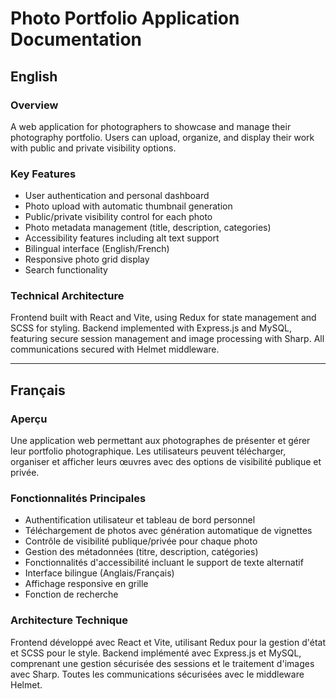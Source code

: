 # Photo Portfolio Application Documentation

## English

### Overview

A web application for photographers to showcase and manage their photography portfolio. Users can upload, organize, and display their work with public and private visibility options.

### Key Features

- User authentication and personal dashboard
- Photo upload with automatic thumbnail generation
- Public/private visibility control for each photo
- Photo metadata management (title, description, categories)
- Accessibility features including alt text support
- Bilingual interface (English/French)
- Responsive photo grid display
- Search functionality

### Technical Architecture

Frontend built with React and Vite, using Redux for state management and SCSS for styling. Backend implemented with Express.js and MySQL, featuring secure session management and image processing with Sharp. All communications secured with Helmet middleware.

---

## Français

### Aperçu

Une application web permettant aux photographes de présenter et gérer leur portfolio photographique. Les utilisateurs peuvent télécharger, organiser et afficher leurs œuvres avec des options de visibilité publique et privée.

### Fonctionnalités Principales

- Authentification utilisateur et tableau de bord personnel
- Téléchargement de photos avec génération automatique de vignettes
- Contrôle de visibilité publique/privée pour chaque photo
- Gestion des métadonnées (titre, description, catégories)
- Fonctionnalités d'accessibilité incluant le support de texte alternatif
- Interface bilingue (Anglais/Français)
- Affichage responsive en grille
- Fonction de recherche

### Architecture Technique

Frontend développé avec React et Vite, utilisant Redux pour la gestion d'état et SCSS pour le style. Backend implémenté avec Express.js et MySQL, comprenant une gestion sécurisée des sessions et le traitement d'images avec Sharp. Toutes les communications sécurisées avec le middleware Helmet.
